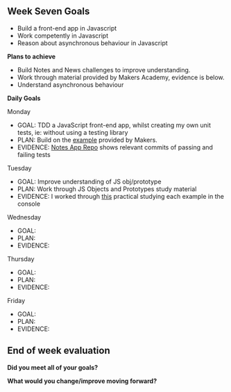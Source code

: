 ## Week Seven Goals

- Build a front-end app in Javascript
- Work competently in Javascript
- Reason about asynchronous behaviour in Javascript

**Plans to achieve**

- Build Notes and News challenges to improve understanding.
- Work through material provided by Makers Academy, evidence is below.
- Understand asynchronous behaviour

**Daily Goals**

Monday

- GOAL: TDD a JavaScript front-end app, whilst creating my own unit tests, ie: without using a testing library
- PLAN: Build on the [example](https://github.com/makersacademy/course/blob/master/pills/writing_tests_without_a_testing_library.md) provided by Makers.
- EVIDENCE: [Notes App Repo](https://github.com/RichEwin/Notes_app/commits/master) shows relevant commits of passing and failing tests

Tuesday

- GOAL: Improve understanding of JS obj/prototype 
- PLAN: Work through JS Objects and Prototypes study material
- EVIDENCE: I worked through [this](https://hackmd.io/nb1VZarCTGicD6dMOo43Ww) practical studying each example in the console

Wednesday

- GOAL: 
- PLAN: 
- EVIDENCE:

Thursday

- GOAL: 
- PLAN: 
- EVIDENCE:

Friday

- GOAL: 
- PLAN: 
- EVIDENCE:

## End of week evaluation 

**Did you meet all of your goals?**

**What would you change/improve moving forward?**



